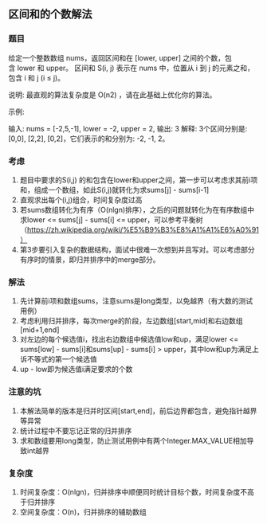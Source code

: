 ## 区间和的个数解法
### 题目

给定一个整数数组 nums，返回区间和在 [lower, upper] 之间的个数，包含 lower 和 upper。
区间和 S(i, j) 表示在 nums 中，位置从 i 到 j 的元素之和，包含 i 和 j (i ≤ j)。

说明:
最直观的算法复杂度是 O(n2) ，请在此基础上优化你的算法。

示例:

输入: nums = [-2,5,-1], lower = -2, upper = 2,
输出: 3
解释: 3个区间分别是: [0,0], [2,2], [0,2]，它们表示的和分别为: -2, -1, 2。



### 考虑
1. 题目中要求的S(i,j) 的和包含在lower和upper之间，第一步可以考虑求其前i项和，组成一个数组，如此S(i,j)就转化为求sums[j] - sums[i-1]
2. 直观求出每个(i,j)组合，时间复杂度过高
3. 若sums数组转化为有序（O(nlgn)排序），之后的问题就转化为在有序数组中求lower <= sums[j] - sums[i] <= upper，可以参考平衡树（https://zh.wikipedia.org/wiki/%E5%B9%B3%E8%A1%A1%E6%A0%91）
4. 第3步要引入复杂的数据结构，面试中很难一次想到并且写对。可以考虑部分有序时的情景，即归并排序中的merge部分。

### 解法
1. 先计算前i项和数组sums，注意sums是long类型，以免越界（有大数的测试用例）
2. 考虑利用归并排序，每次merge的阶段，左边数组[start,mid]和右边数组[mid+1,end]
3. 对左边的每个候选值i，找出右边数组中候选值low和up，满足lower <= sums[low] - sums[i]和sums[up] - sums[i] > upper，其中low和up为满足上诉不等式的第一个候选值
4. up - low即为候选值i满足要求的个数

### 注意的坑
1. 本解法简单的版本是归并时区间[start,end]，前后边界都包含，避免指针越界等异常
2. 统计过程中不要忘记正常的归并排序
3. 求和数组要用long类型，防止测试用例中有两个Integer.MAX_VALUE相加导致int越界

### 复杂度
1. 时间复杂度：O(nlgn)，归并排序中顺便同时统计目标个数，时间复杂度不高于归并排序
2. 空间复杂度：O(n)，归并排序的辅助数组
